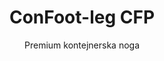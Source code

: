 ---
title: "ConFoot-leg CFP"
subtitle: "Premium kontejnerska noga"
mainImage: "/images/products/confoot-leg-cfp-main.jpg"
gallery:
  - "/images/products/confoot-leg-cfp-1.jpg"
  - "/images/products/confoot-leg-cfp-2.jpg"
  - "/images/products/confoot-leg-cfp-3.jpg"
shortDescription: "ConFoot-leg CFP je naša vrhunska rešitev kontejnerske noge, ki ponuja izboljšane zmogljivosti za posebne operacije s kontejnerji."
technicalDescription: "ConFoot-leg CFP vključuje napredne materiale in oblikovalske značilnosti za vrhunsko delovanje v zahtevnih okoljih in posebnih aplikacijah."
videoID: "da7h7VgJHgs"
specifications:
  - name: "Teža"
    value: "26 kg"
  - name: "Nosilnost"
    value: "36 ton"
  - name: "Dimenzije"
    value: "48 × 32 × 28 cm"
  - name: "Material"
    value: "Visokokakovostno zlitinsko jeklo"
  - name: "Višinski razpon"
    value: "1,043 mm do 1,448 mm"
price: "€1,450"
pricingNotes: "Paket premium storitev je na voljo. Za podrobnosti se obrnite na naš prodajni oddelek."
buyLink: "/contact"
howToUse: |
  1. Namestite CFP nogo na pritrdilno točko kota kontejnerja
  2. Aktivirajte napredni mehanizem zaklepanja
  3. Po potrebi nastavite višino z integriranim sistemom za prilagajanje
  4. Postopek ponovite na vseh ustreznih kotih
  5. Pred nadaljevanjem izvedite preverjanje stabilnosti
benefits:
  - title: "Izboljšana stabilnost"
    description: "Vrhunska zasnova zagotavlja izjemno stabilnost tudi na neenakih površinah"
  - title: "Nastavljiva višina"
    description: "Integrirani sistem za prilagajanje omogoča natančno nastavitev višine kontejnerja"
  - title: "Izjemna trajnost"
    description: "Zgrajena z vrhunskimi materiali za podaljšano življenjsko dobo v težkih pogojih"
  - title: "Specializirane aplikacije"
    description: "Idealna za posebne operacije s kontejnerji, ki zahtevajo natančno pozicioniranje"
  - title: "Napredne varnostne lastnosti"
    description: "Vključuje dodatne varnostne mehanizme za preprečevanje zdrsa in zagotavljanje varnega ravnanja s kontejnerji"
  - title: "Premium zmogljivost"
    description: "Oblikovana tako, da presega industrijske standarde glede nosilnosti in zanesljivosti delovanja"
articleContent: |
  ## Kaj je ConFoot-leg CFP?

  ConFoot-leg CFP je naša vrhunska rešitev kontejnerske noge, zasnovana za posebne operacije s kontejnerji in zahtevna okolja. Izdelana z naprednimi materiali in inovativnim inženiringom, model CFP ponuja izboljšane zmogljivosti, ki presegajo naše standardne rešitve kontejnerskih nog, s čimer zagotavlja vrhunsko delovanje za zahtevne aplikacije. Vrhunski dizajn ga naredi še posebej primernega za industrije, kjer sta natančnost, zanesljivost in trajnost ključnega pomena.

  ## Kako deluje

  ConFoot-leg CFP deluje na istih osnovnih principih kot naše standardne kontejnerske noge, a vključuje napredne funkcije, ki zagotavljajo vrhunsko delovanje. Noge se varno pritrdijo na pritrdilne točke kota kontejnerja z uporabo izboljšanega mehanizma zaklepanja, ki zagotavlja izjemno stabilnost tudi na neenakih površinah. Integrirani sistem za nastavitev višine omogoča natančno pozicioniranje, kar ga naredi idealnega za posebne logistične operacije, kjer je natančnost ključnega pomena.

  ## Kako deluje ConFoot-leg CFP

  ### Napredni mehanizem

  ConFoot-leg CFP uporablja sofisticiran sistem za pritrditev in podporo, ki predstavlja vrhunec tehnologije ravnanja s kontejnerji. Vsaka noga vključuje natančno zasnovan mehanizem zaklepanja, ki ustvarja izjemno varno povezavo s pritrdilnimi točkami kota kontejnerja. Izdelan iz visokokakovostnega zlitinskega jekla, CFP ponuja vrhunsko moč in trajnost, hkrati pa doseže upravljivo težo 26 kg na enoto.

  Kar zares loči CFP od drugih rešitev, je njegov integrirani sistem nastavitve višine, ki omogoča natančno prilagajanje položaja kontejnerja z milimetro natančnostjo. Ta funkcija je še posebej dragocena v aplikacijah, kjer je popolno poravnanje bistvenega pomena. Noge je mogoče nastavljati v obsegu od 1,043 mm do 1,448 mm, kar zagotavlja prilagodljivost za različne operativne zahteve.

  ### Prednosti naprednega mehanizma

  1. **Vrhunska stabilnost**: Izboljšan dizajn zagotavlja izjemno stabilnost tudi na zahtevnih površinah, s čimer zmanjšuje tveganje premikanja ali prevračanja.
  2. **Natančno pozicioniranje**: Integrirani sistem za nastavitev omogoča natančno postavitev kontejnerja, kar je ključno za specializirane proizvodne in logistične operacije.
  3. **Izboljšana nosilnost**: S nosilnostjo 36 ton, CFP presega standardne zahteve in je primeren za težje specializirane kontejnerje.
  4. **Podaljšana življenjska doba**: Vrhunski materiali in konstrukcija zagotavljajo dolgo življenjsko dobo, tudi pri intenzivni uporabi v zahtevnih pogojih.

  Napredni mehanizem ConFoot-leg CFP predstavlja našo zavezanost inovacijam in odličnosti v rešitvah za ravnanje s kontejnerji, s čimer zagotavlja neprimerljivo delovanje za najbolj zahtevne aplikacije.

  ## Aplikacije ConFoot-leg CFP

  ### Specializirana proizvodnja
  V specializiranih proizvodnih okoljih ConFoot-leg CFP izstopa s tem, da zagotavlja natančnost in stabilnost, potrebni za kritične proizvodne procese. Možnost natančnega pozicioniranja kontejnerjev omogoča brezhibno integracijo s proizvodnimi linijami in opremo. Ta natančnost je še posebej dragocena v industrijah, kot so elektronika, letalstvo in avtomobilska proizvodnja, kjer se tolerančne meje in poravnave merijo v milimetrih.

  ### Zahtevna okolja
  ConFoot-leg CFP je zasnovan posebej za uporabo v zahtevnih okoljih, kjer bi standardne kontejnerske noge bile nezadostne. Njegova robustna konstrukcija je idealna za obalne operacije, ekstremne vremenske pogoje in industrijska okolja s težkimi kemičnimi ali fizičnimi vplivi. Vrhunsko zlitinsko jeklo odpira korozijo, udarne poškodbe in strukturno utrujenost, s čimer zagotavlja zanesljivo delovanje tam, kjer bi manj robustna oprema odpovedala.

  ### Ravnanje s dragocenim tovorom
  Pri prevozu in skladiščenju dragocenega ali občutljivega tovora so izboljšana stabilnost in varnost, ki jih nudi CFP, neprecenljiva. Natančne zmogljivosti pozicioniranja in optimalna razporeditev teže zmanjšujeta tveganje premikanja ali poškodb med ravnanjem, zaradi česar je CFP prednostna izbira v industrijah, ki ravnajo z občutljivo opremo, luksuznimi dobrinami ali neponovljivimi predmeti, kjer so stroški poškodb znatno višji od naložbe v vrhunsko opremo.

  Specializirane zmogljivosti ConFoot-leg CFP ga uvrščajo med najboljše rešitve za operacije, kjer standardna oprema za ravnanje s kontejnerji ne more zadovoljiti zahtev glede zmogljivosti in zanesljivosti.

  ### Prednosti in omejitve

  #### Prednosti

  ConFoot-leg CFP prinaša izjemne prednosti za specializirane operacije s kontejnerji. Njegova vrhunska konstrukcija zagotavlja visoko vzdržljivost v zahtevnih okoljih, s čimer se podaljša življenjska doba in zmanjšajo stroški zamenjave. Integrirani sistem za nastavljanje višine omogoča natančno pozicioniranje kontejnerjev, kar je ključno za specializirano proizvodnjo in logistiko. S povečano nosilnostjo 36 ton CFP presega industrijske standarde in omogoča uporabo pri težjih specializiranih kontejnerjih. Napredne varnostne lastnosti zagotavljajo varno ravnanje tudi na neravnih površinah, s čimer se zmanjšuje tveganje nezgod in poškodb. Poleg tega je kompatibilnost s sodobnimi avtomatiziranimi sistemi zagotovilo, da je rešitev uporabna tudi v prihodnosti.

  #### Omejitve

  Kljub vrhunskim zmogljivostim ima ConFoot-leg CFP določene omejitve, ki jih je treba upoštevati. Vrhunske funkcije prinašajo višjo začetno investicijo v primerjavi s standardnimi kontejnerskimi nogami, kar morda ni upravičeno za rutinske operacije. Pri teži 26 kg na enoto je CFP nekoliko težji od običajnih modelov, kar lahko zahteva dodatne varnostne ukrepe pri ravnanju. Poleg tega napredne funkcije zahtevajo bolj obsežno usposabljanje operaterjev, da se v celoti izkoristijo njegove zmogljivosti. Te dejavnike je treba skrbno pretehtati glede na specifične operativne zahteve.

  ## Prihodnji razvoj

  ### Trenutne raziskave
  Naša raziskovalno-razvojna ekipa nenehno dela na izboljšanju zmogljivosti ConFoot-leg CFP. Trenutne raziskave se osredotočajo na vključevanje naprednih kompozitnih materialov, s katerimi bi izboljšali razmerje med močjo in težo ter morebiti zmanjšali težo, ob ohranitvi ali izboljšanju nosilnosti. Poleg tega raziskujemo pametne senčne tehnologije, ki bi v realnem času spremljale obremenitve, razporeditev teže in strukturno integriteto, kar bi omogočilo preventivno vzdrževanje in povečalo varnost operacij.

  ### Funkcije naslednje generacije
  Pričakuje se, da bo naslednja generacija ConFoot-leg CFP vključevala integrirane digitalne zmogljivosti za popolno sinergijo s sistemi Industry 4.0. Med razvojem so funkcije, kot so RFID sledenje, možnosti oddaljenega nadzora in združljivost s sistemi za upravljanje skladišč. Poleg tega preučujemo avtomatizirane mehanizme za nastavitev, ki bi lahko še izboljšali natančnost in zmanjšali obremenitev operaterjev. Ti napredki bodo zagotovili, da CFP ostane na čelu tehnološkega razvoja v specializiranem ravnanju s kontejnerji v vedno bolj digitaliziranem in avtomatiziranem industrijskem okolju.

  Ti nadaljnji razvoj odraža našo zavezanost inovacijam in odličnosti v rešitvah za ravnanje s kontejnerji, s čimer zagotavljamo, da ConFoot-leg CFP ostane vodilna rešitev v specializirani industriji.
---